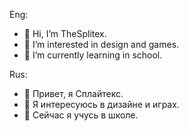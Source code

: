 Eng:
- 👋 Hi, I’m TheSplitex.
- 👀 I’m interested in design and games.
- 🌱 I’m currently learning in school.

Rus:
- 👋 Привет, я Сплайтекс.
- 👀 Я интересуюсь в дизайне и играх.
- 🌱 Сейчас я учусь в школе.
<!---
TheSplitex/TheSplitex is a ✨ special ✨ repository because its `README.md` (this file) appears on your GitHub profile.
You can click the Preview link to take a look at your changes.
--->
